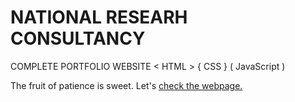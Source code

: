 # NATIONAL RESEARH CONSULTANCY
COMPLETE PORTFOLIO WEBSITE &lt; HTML > { CSS } ( JavaScript )

The fruit of patience is sweet. Let's [check the webpage.](https://shu-vro.github.io/COMPLETE-PORTFOLIO-WEBSITE/)
